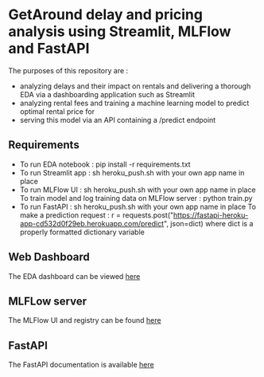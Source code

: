 # GetAround delay and pricing analysis using Streamlit, MLFlow and FastAPI

The purposes of this repository are :
- analyzing delays and their impact on rentals and delivering a thorough EDA via a dashboarding application such as Streamlit
- analyzing rental fees and training a machine learning model to predict optimal rental price for
- serving this model via an API containing a /predict endpoint

## Requirements 
- To run EDA notebook : pip install -r requirements.txt
- To run Streamlit app : sh heroku_push.sh with your own app name in place
- To run MLFlow UI : sh heroku_push.sh with your own app name in place
  To train model and log training data on MLFlow server : python train.py
- To run FastAPI : sh heroku_push.sh with your own app name in place
  To make a prediction request :
  r = requests.post("https://fastapi-heroku-app-cd532d0f29eb.herokuapp.com/predict", json=dict)
  where dict is a properly formatted dictionary variable

## Web Dashboard
The EDA dashboard can be viewed [here](https://streamlit-heroku-app-0980a0716d71.herokuapp.com/)

## MLFLow server
The MLFlow UI and registry can be found [here](https://mlflow-heroku-app-014f2f811fa9.herokuapp.com/)

## FastAPI
The FastAPI documentation is available [here](https://fastapi-heroku-app-cd532d0f29eb.herokuapp.com/docs)
